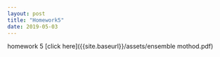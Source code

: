 ```yaml
---
layout: post
title: "Homework5"
date: 2019-05-03
---
```

homework 5 [click here]({{site.baseurl}}/assets/ensemble mothod.pdf)
